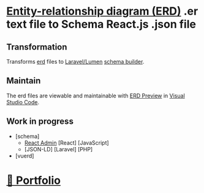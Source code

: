 # [Entity-relationship diagram (ERD)](http://en.wikipedia.org/wiki/Entity%E2%80%93relationship_model) .er text file to Schema React.js .json file

## Transformation

Transforms [erd](http://github.com/BurntSushi/erd) files to [Laravel/Lumen](http://github.com/laravel/laravel) [schema builder](http://github.com/Agontuk/schema-builder).

## Maintain

The erd files are viewable and maintainable with [ERD Preview](http://github.com/kaishuu0123/vscode-erd) in [Visual Studio Code](http://github.com/microsoft/vscode).

## Work in progress

* [schema]
    * [React Admin](http://github.com/marmelab/react-admin) [React] [JavaScript]
    * [JSON-LD] [Laravel] [PHP]
* [vuerd]

# [📁 Portfolio](http://github.com/noud/portfolio#portfolio-repositories-index)